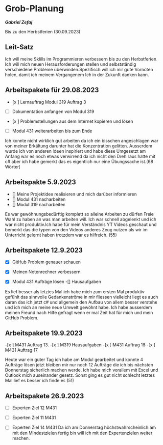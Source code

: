 # Grob-Planung

***Gabriel Zefaj***

Bis zu den Herbstferien (30.09.2023)

## Leit-Satz

Ich will meine Sklills im Programmieren verbessern bis zu den Herbstferien. Ich will mich neuen Herausforderungen stellen und selbstständig verschiedene Probleme überwinden.Spezifisch will ich mir gute Vornoten holen, damit ich meinem Vergangenem Ich in der Zukunft danken kann.

## Arbeitspakete für 29.08.2023




- [x ] Lernauftrag Modul 319 Auftrag 3
- [ ] Dokumentation anfangen von Modul 319
- [x ] Problemstellungen aus dem Internet kopieren und lösen 
- [ ] Modul 431 weiterarbeiten bis zum Ende

Ich konnte nicht wirklich gut arbeiten da ich ein bisschen angeschlagen war von meiner Erkältung darunter hat die Konzentration gelitten.
Ausserdem wurde ich von anderen Ideen inspiriert und habe diese Umgesetzt am Anfang war es noch etwas verwirrend da ich nicht den Dreh raus hatte mit c# aber ich habe gemerkt das es eigentlich nur eine Übungssache ist.(68 Wörter)

## Arbeitspakte 5.9.2023

 - [] Meine Projektidee realisieren und mich darüber informieren
- [] Modul 431 nacharbeiten
- [] Modul 319 nacharbeiten

Es war gewöhnungsbedürftig komplett so alleine Arbeiten zu dürfen Freie Wahl zu haben an was man arbeiten will. Ich war schnell abgelenkt und ich war nicht produktiv.Ich habe für mein Verständnis YT Videos geschaut und bemerkt das die typen von den Videos anderes Zeug nutzen als wir im Unterricht gelernt haben trotzdem war es hilfreich. (55)

## Arbeitspakete 12.9.2023

-[x] GitHub Problem genauer schauen 
-[x] Meinen Notenrechner verbessern 
-[x] Modul 431 Aufträge lösen
-[] Hausaufgaben


Es lief besser als letztes Mal ich habe mich zum ersten Mal produktiv gefühlt das sinnvolle Gedankenströme in mir fliessen vielleicht liegt es auch daran das ich jetzt c# und allgemein den Aufbau von allem besser verstehe und ich mich an meine neue Umwelt gewöhnt habe. Ich habe ausserdem meinen Freund nach Hilfe gefragt wenn er mal Zeit hat für mich und mein GitHub Problem.

## Arbeitspakete 19.9.2023

-[x ] M431 Auftrag 13.
-[x ] M319 Hausaufgaben
-[x ] M431 Auftrag 18
-[x ] M431 Auftrag 17

Heute war ein guter Tag ich habe am Modul gearbeitet und konnte 4 Aufträge lösen jetzt bleiben mir nur noch 12 Aufträge die ich bis nächsten Donnerstag sicherlich machen werde. Ich habe mich vorallem mit Excel und Outlook mich auseinander gesetz. Sonst ging es gut nicht schlecht letztes Mal lief es besser ich finde es (51)


## Arbeitspakete 26.9.2023 
-[  ] Experten Ziel 12 M431
-[  ] Experten Ziel 11 M431
-[  ] Experten Ziel 14 M431
Da ich am Donnerstag höchstwahrscheinlich am mit den Mindestzielen fertig bin will ich mit den Expertenzielen weiter machen.




